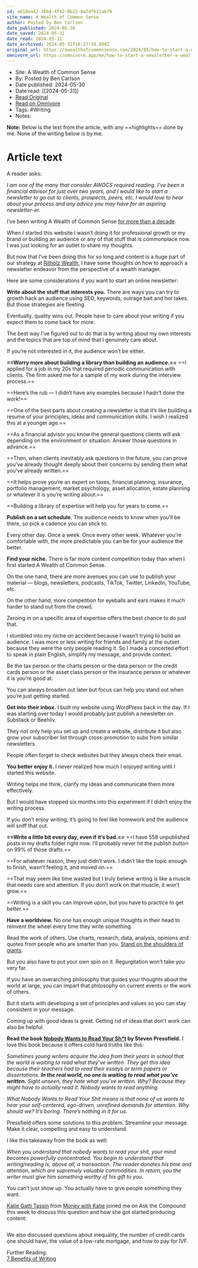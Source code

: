 ```yaml
---
id: a818ea42-36b4-4f42-8b22-8a3df611ab79
site_name: A Wealth of Common Sense
author: Posted by Ben Carlson
date_published: 2024-05-30
date_saved: 2024-05-31
date_read: 2024-05-31
date_archived: 2024-05-31T16:27:38.000Z
original_url: https://awealthofcommonsense.com/2024/05/how-to-start-a-newsletter/
omnivore_url: https://omnivore.app/me/how-to-start-a-newsletter-a-wealth-of-common-sense-18fcd9b107c
---
```


 - Site: A Wealth of Common Sense
 - By: Posted by Ben Carlson
 - Date published: 2024-05-30
 - Date read: [[2024-05-31]]
 - [Read Original](https://awealthofcommonsense.com/2024/05/how-to-start-a-newsletter/)
 - [Read on Omnivore](https://omnivore.app/me/how-to-start-a-newsletter-a-wealth-of-common-sense-18fcd9b107c)
 - Tags:  #Writing 
 - Notes: 

**Note:** Below is the text from the article, with any ==highlights== done by me. None of the writing below is by me.

# Article text
A reader asks:

_I am one of the many that consider AWOCS required reading. I’ve been a financial advisor for just over two years, and I would like to start a newsletter to go out to clients, prospects, peers, etc. I would love to hear about your process and any advice you may have for an aspiring newsletter-er._

I’ve been writing A Wealth of Common Sense [for more than a decade](https://awealthofcommonsense.com/2023/02/10-years-of-a-wealth-of-common-sense/).

When I started this website I wasn’t doing it for professional growth or my brand or building an audience or any of that stuff that is commonplace now. I was just looking for an outlet to share my thoughts.

But now that I’ve been doing this for so long and content is a huge part of our strategy at [Ritholz Wealth](https://www.ritholtzwealth.com/), I have some thoughts on how to approach a newsletter endeavor from the perspective of a wealth manager.

Here are some considerations if you want to start an online newsletter:

**Write about the stuff that interests you.** There are ways you can try to growth hack an audience using SEO, keywords, outrage bait and hot takes. But those strategies are fleeting.

Eventually, quality wins out. People have to care about your writing if you expect them to come back for more.

The best way I’ve figured out to do that is by writing about my own interests and the topics that are top of mind that I genuinely care about.

If you’re not interested in it, the audience won’t be either.

**==Worry more about building a library than building an audience.==** ==I applied for a job in my 20s that required periodic communication with clients. The firm asked me for a sample of my work during the interview process.==

==Here’s the rub — I didn’t have any examples because I hadn’t done the work!==

==One of the best parts about creating a newsletter is that it’s like building a resume of your principles, ideas and communication skills. I wish I realized this at a younger age.==

==As a financial advisor you know the general questions clients will ask depending on the environment or situation. Answer those questions in advance.==

==Then, when clients inevitably ask questions in the future, you can prove you’ve already thought deeply about their concerns by sending them what you’ve already written.==

==It helps prove you’re an expert on taxes, financial planning, insurance, portfolio management, market psychology, asset allocation, estate planning or whatever it is you’re writing about.==

==Building a library of expertise will help you for years to come.==

**Publish on a set schedule.** The audience needs to know when you’ll be there, so pick a cadence you can stick to.

Every other day. Once a week. Once every other week. Whatever you’re comfortable with, the more predictable you can be for your audience the better.

**Find your niche.** There is far more content competition today than when I first started A Wealth of Common Sense.

On the one hand, there are more avenues you can use to publish your material — blogs, newsletters, podcasts, TikTok, Twitter, LinkedIn, YouTube, etc.

On the other hand, more competition for eyeballs and ears makes it much harder to stand out from the crowd.

Zeroing in on a specific area of expertise offers the best chance to do just that.

I stumbled into my niche on accident because I wasn’t trying to build an audience. I was more or less writing for friends and family at the outset because they were the only people reading it. So I made a concerted effort to speak in plain English, simplify my message, and provide context.

Be the tax person or the charts person or the data person or the credit cards person or the asset class person or the insurance person or whatever it is you’re good at.

You can always broaden out later but focus can help you stand out when you’re just getting started.

**Get into their inbox.** I built my website using WordPress back in the day. If I was starting over today I would probably just publish a newsletter on Substack or Beehiiv.

They not only help you set up and create a website, distribute it but also grow your subscriber list through cross-promotion to subs from similar newsletters.

People often forget to check websites but they always check their email.

**You better enjoy it.** I never realized how much I enjoyed writing until I started this website.

Writing helps me think, clarify my ideas and communicate them more effectively.

But I would have stopped six months into this experiment if I didn’t enjoy the writing process.

If you don’t enjoy writing, it’s going to feel like homework and the audience will sniff that out.

**==Write a little bit every day, even if it’s bad.==** ==I have 558 unpublished posts in my drafts folder right now. I’ll probably never hit the publish button on 99% of those drafts.==

==For whatever reason, they just didn’t work. I didn’t like the topic enough to finish, wasn’t feeling it, and moved on.==

==That may seem like time wasted but I truly believe writing is like a muscle that needs care and attention. If you don’t work on that muscle, it won’t grow.==

==Writing is a skill you can improve upon, but you have to practice to get better.==

**Have a worldview.** No one has enough unique thoughts in their head to reinvent the wheel every time they write something.

Read the work of others. Use charts, research, data, analysis, opinions and quotes from people who are smarter than you. [Stand on the shoulders of giants](https://awealthofcommonsense.com/2014/12/buffett-munger-hack/).

But you also have to put your own spin on it. Regurgitation won’t take you very far.

If you have an overarching philosophy that guides your thoughts about the world at large, you can impart that philosophy on current events or the work of others.

But it starts with developing a set of principles and values so you can stay consistent in your message.

Coming up with good ideas is great. Getting rid of ideas that don’t work can also be helpful.

**Read the book [Nobody Wants to Read Your Sh\*t](https://www.amazon.com/gp/product/1936891492/ref=as%5Fli%5Ftl?ie=UTF8&camp=1789&creative=9325&creativeASIN=1936891492&linkCode=as2&tag=aweaofcomsen-20&linkId=40d6714184bc69b8016b48fce1afc8c7) by Steven Pressfield.** I love this book because it offers cold hard truths like this:

_Sometimes young writers acquire the idea from their years in school that the world is waiting to read what they’ve written. They get this idea because their teachers had to read their essays or term papers or dissertations. **In the real world, no one is waiting to read what you’ve written.** Sight unseen, they hate what you’ve written. Why? Because they might have to actually read it. Nobody wants to read anything._

_What Nobody Wants to Read Your Shit means is that none of us wants to hear your self-centered, ego-driven, unrefined demands for attention. Why should we? It’s boring. There’s nothing in it for us._

Pressfield offers some solutions to this problem. Streamline your message. Make it clear, compelling and easy to understand.

I like this takeaway from the book as well:

_When you understand that nobody wants to read your shit, your mind becomes powerfully concentrated. You begin to understand that writing/reading is, above all, a transaction. The reader donates his time and attention, which are supremely valuable commodities. In return, you the writer must give him something worthy of his gift to you._

You can’t just show up. You actually have to give people something they want.

[Katie Gatti Tassin](https://twitter.com/moneywithkatie?ref%5Fsrc=twsrc%5Egoogle%7Ctwcamp%5Eserp%7Ctwgr%5Eauthor) from [Money with Katie](https://moneywithkatie.com/) joined me on Ask the Compound this week to discuss this question and how she got started producing content:

<span data-mce-type="bookmark" style="display: inline-block; width: 0px; overflow: hidden; line-height: 0;" class="mce\_SELRES\_start"> </span>

We also discussed questions about inequality, the number of credit cards one should have, the value of a low-rate mortgage, and how to pay for IVF.

Further Reading:  
[7 Benefits of Writing](https://awealthofcommonsense.com/2019/04/7-benefits-of-writing/)

